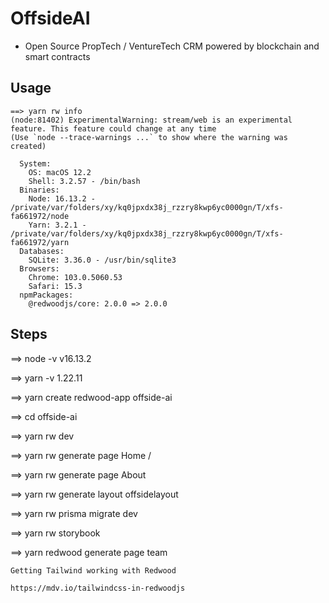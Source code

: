 # OffsideAI

* Open Source PropTech / VentureTech CRM powered by blockchain and smart contracts

## Usage

```
==> yarn rw info
(node:81402) ExperimentalWarning: stream/web is an experimental feature. This feature could change at any time
(Use `node --trace-warnings ...` to show where the warning was created)

  System:
    OS: macOS 12.2
    Shell: 3.2.57 - /bin/bash
  Binaries:
    Node: 16.13.2 - /private/var/folders/xy/kq0jpxdx38j_rzzry8kwp6yc0000gn/T/xfs-fa661972/node
    Yarn: 3.2.1 - /private/var/folders/xy/kq0jpxdx38j_rzzry8kwp6yc0000gn/T/xfs-fa661972/yarn
  Databases:
    SQLite: 3.36.0 - /usr/bin/sqlite3
  Browsers:
    Chrome: 103.0.5060.53
    Safari: 15.3
  npmPackages:
    @redwoodjs/core: 2.0.0 => 2.0.0 

```

## Steps

==> node -v
v16.13.2


==> yarn -v
1.22.11


==> yarn create redwood-app offside-ai

==> cd offside-ai

==> yarn rw dev

==> yarn rw generate page Home /

==> yarn rw generate page About

==> yarn rw generate layout offsidelayout

==> yarn rw prisma migrate dev

==> yarn rw storybook

==> yarn redwood generate page team



```
Getting Tailwind working with Redwood

https://mdv.io/tailwindcss-in-redwoodjs
```
